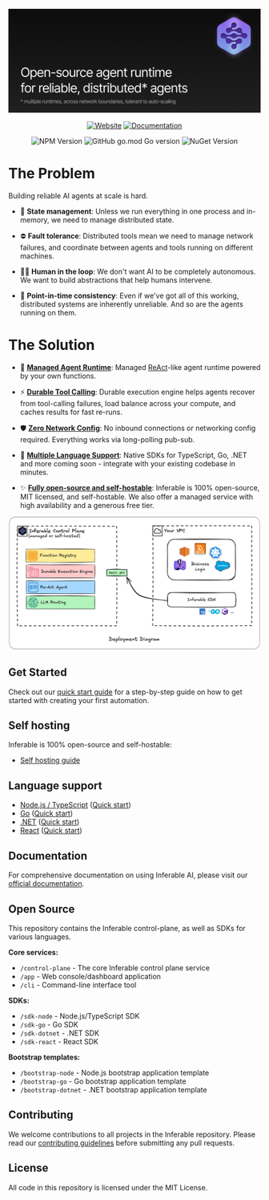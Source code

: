 ![Inferable Hero](./assets/hero.png)

<div align="center">

[![Website](https://img.shields.io/badge/website-inferable.ai-blue)](https://inferable.ai) [![Documentation](https://img.shields.io/badge/docs-inferable.ai-brightgreen)](https://docs.inferable.ai/)

![NPM Version](https://img.shields.io/npm/v/inferable?color=32CD32) ![GitHub go.mod Go version](https://img.shields.io/github/go-mod/go-version/inferablehq/inferable?filename=sdk-go%2Fgo.mod&color=32CD32) ![NuGet Version](https://img.shields.io/nuget/v/inferable?color=32CD32)

</div>

# The Problem

Building reliable AI agents at scale is hard.

- 💽 **State management**: Unless we run everything in one process and in-memory, we need to manage distributed state.

- ⛔️ **Fault tolerance**: Distributed tools mean we need to manage network failures, and coordinate between agents and tools running on different machines.

- 🧑‍💻 **Human in the loop**: We don't want AI to be completely autonomous. We want to build abstractions that help humans intervene.

- 🔄 **Point-in-time consistency**: Even if we've got all of this working, distributed systems are inherently unreliable. And so are the agents running on them.

# The Solution

- 🤖 **[Managed Agent Runtime](https://docs.inferable.ai/pages/runs)**: Managed [ReAct](https://www.promptingguide.ai/techniques/react)-like agent runtime powered by your own functions.

- ⚡️ **[Durable Tool Calling](https://docs.inferable.ai/pages/functions)**: Durable execution engine helps agents recover from tool-calling failures, load balance across your compute, and caches results for fast re-runs.

- 🛡️ **[Zero Network Config](https://docs.inferable.ai/pages/no-incoming-connections)**: No inbound connections or networking config required. Everything works via long-polling pub-sub.

- 🔌 **[Multiple Language Support](#language-support)**: Native SDKs for TypeScript, Go, .NET and more coming soon - integrate with your existing codebase in minutes.

- ✨ **[Fully open-source and self-hostable](https://docs.inferable.ai/pages/self-hosting)**: Inferable is 100% open-source, MIT licensed, and self-hostable. We also offer a managed service with high availability and a generous free tier.

![Deployment](./assets/deployment.png)

## Get Started

Check out our [quick start guide](https://docs.inferable.ai/pages/quick-start) for a step-by-step guide on how to get started with creating your first automation.

## Self hosting

Inferable is 100% open-source and self-hostable:

- [Self hosting guide](https://docs.inferable.ai/pages/self-hosting)

## Language support

- [Node.js / TypeScript](./sdk-node/README.md) ([Quick start](./sdk-node/README.md#quick-start))
- [Go](./sdk-go/README.md) ([Quick start](./sdk-go/README.md#quick-start))
- [.NET](./sdk-dotnet/README.md) ([Quick start](./sdk-dotnet/README.md#quick-start))
- [React](./sdk-react/README.md) ([Quick start](./sdk-react/README.md#quick-start))

## Documentation

For comprehensive documentation on using Inferable AI, please visit our [official documentation](https://docs.inferable.ai/).

## Open Source

This repository contains the Inferable control-plane, as well as SDKs for various languages.

**Core services:**

- `/control-plane` - The core Inferable control plane service
- `/app` - Web console/dashboard application
- `/cli` - Command-line interface tool

**SDKs:**

- `/sdk-node` - Node.js/TypeScript SDK
- `/sdk-go` - Go SDK
- `/sdk-dotnet` - .NET SDK
- `/sdk-react` - React SDK

**Bootstrap templates:**

- `/bootstrap-node` - Node.js bootstrap application template
- `/bootstrap-go` - Go bootstrap application template
- `/bootstrap-dotnet` - .NET bootstrap application template

## Contributing

We welcome contributions to all projects in the Inferable repository. Please read our [contributing guidelines](./CONTRIBUTING.md) before submitting any pull requests.

## License

All code in this repository is licensed under the MIT License.
